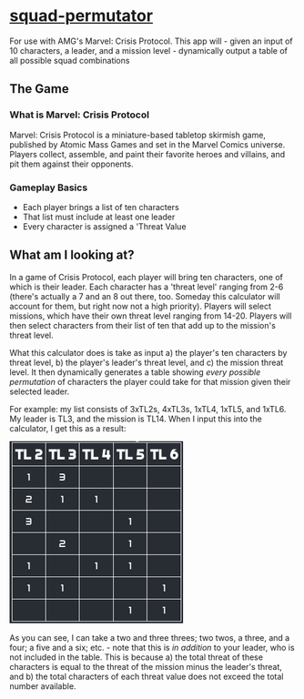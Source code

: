 # <a href='https://waaaaagh.com/squad-permutator'>squad-permutator</a>
 For use with AMG's Marvel: Crisis Protocol. This app will - given an input of 10 characters, a leader, and a mission level - dynamically output a table of all possible squad combinations

## The Game

### What is Marvel: Crisis Protocol
Marvel: Crisis Protocol is a miniature-based tabletop skirmish game, published by Atomic Mass Games and set in the Marvel Comics universe. Players collect, assemble, and paint their favorite heroes and villains, and pit them against their opponents.

### Gameplay Basics
- Each player brings a list of ten characters
- That list must include at least one leader
- Every character is assigned a 'Threat Value

## What am I looking at?
In a game of Crisis Protocol, each player will bring ten characters, one of which is their leader. Each character has a 'threat level' ranging from 2-6 (there's actually a 7 and an 8 out there, too. Someday this calculator will account for them, but right now not a high priority). Players will select missions, which have their own threat level ranging from 14-20. Players will then select characters from their list of ten that add up to the mission's threat level.

What this calculator does is take as input a) the player's ten characters by threat level, b) the player's leader's threat level, and c) the mission threat level. It then dynamically generates a table showing _every possible permutation_ of characters the player could take for that mission given their selected leader.

For example: my list consists of 3xTL2s, 4xTL3s, 1xTL4, 1xTL5, and 1xTL6. My leader is TL3, and the mission is TL14. When I input this into the calculator, I get this as a result:

<img src='./assets/exampleTable.png' alt='sample table output' title="Sample Table Output" />

As you can see, I can take a two and three threes; two twos, a three, and a four; a five and a six; etc. - note that this is _in addition_ to your leader, who is not included in the table. This is because a) the total threat of these characters is equal to the threat of the mission minus the leader's threat, and b) the total characters of each threat value does not exceed the total number available.